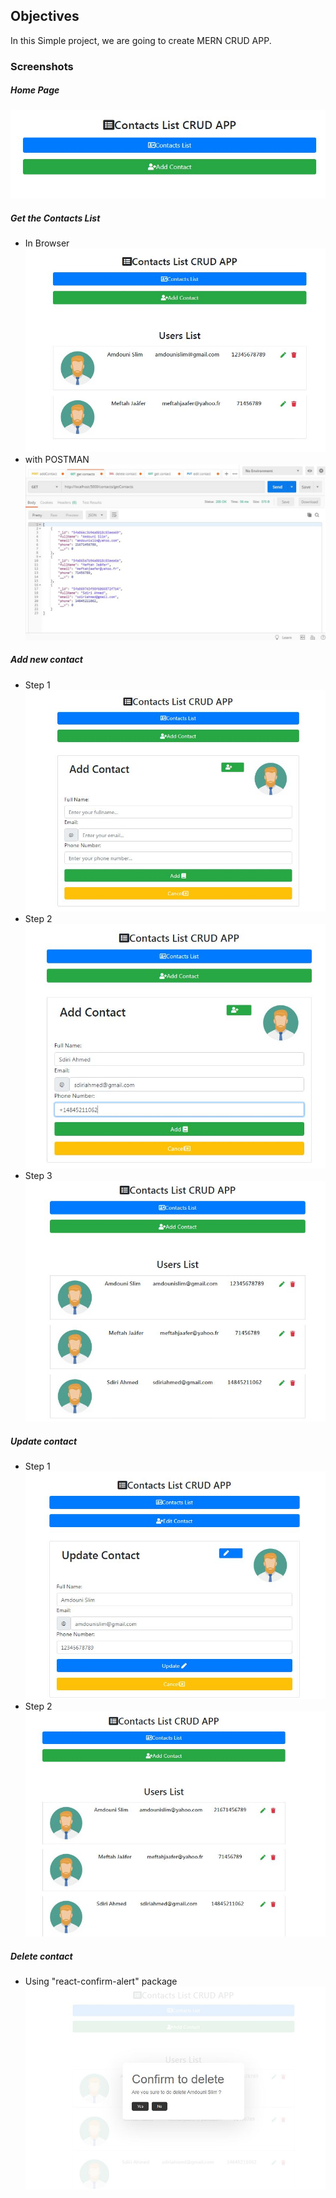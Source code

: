 ## Objectives

In this Simple project, we are going to create MERN CRUD APP.


### Screenshots 

##### Home Page

![Getting Started](./assets/home.JPG)

##### Get the Contacts List
- In Browser
![Getting Started](./assets/contactlist.JPG)
- with POSTMAN
![Getting Started](./assets/contactlist1.JPG)

##### Add new contact
- Step 1
![Getting Started](./assets/addcontact1.JPG)
- Step 2
![Getting Started](./assets/addcontact2.JPG)
- Step 3
![Getting Started](./assets/addcontact3.JPG)

##### Update contact
- Step 1
![Getting Started](./assets/editcontact1.JPG)
- Step 2
![Getting Started](./assets/editcontact2.JPG)

##### Delete contact
- Using "react-confirm-alert" package
![Getting Started](./assets/deletecontact.JPG)
